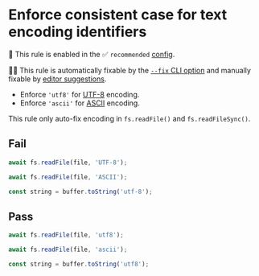 # Enforce consistent case for text encoding identifiers

💼 This rule is enabled in the ✅ `recommended` [config](https://github.com/sindresorhus/eslint-plugin-unicorn#recommended-config).

🔧💡 This rule is automatically fixable by the [`--fix` CLI option](https://eslint.org/docs/latest/user-guide/command-line-interface#--fix) and manually fixable by [editor suggestions](https://eslint.org/docs/latest/use/core-concepts#rule-suggestions).

<!-- end auto-generated rule header -->
<!-- Do not manually modify this header. Run: `npm run fix:eslint-docs` -->

- Enforce `'utf8'` for [UTF-8](https://en.wikipedia.org/wiki/UTF-8) encoding.
- Enforce `'ascii'` for [ASCII](https://en.wikipedia.org/wiki/ASCII) encoding.

This rule only auto-fix encoding in `fs.readFile()` and `fs.readFileSync()`.

## Fail

```js
await fs.readFile(file, 'UTF-8');
```

```js
await fs.readFile(file, 'ASCII');
```

```js
const string = buffer.toString('utf-8');
```

## Pass

```js
await fs.readFile(file, 'utf8');
```

```js
await fs.readFile(file, 'ascii');
```

```js
const string = buffer.toString('utf8');
```
